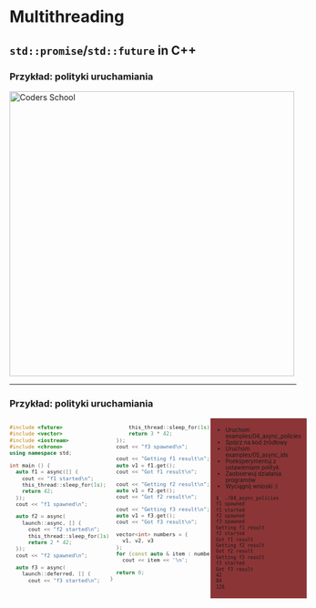 <!-- .slide: data-background="#111111" -->

# Multithreading

## `std::promise`/`std::future` in C++

### Przykład: polityki uruchamiania

<a href="https://coders.school">
    <img width="500" data-src="../coders_school_logo.png" alt="Coders School" class="plain">
</a>

___

### Przykład: polityki uruchamiania

<div style="display: flex;">

<div style="width: 70%; font-size: .9em;">

<div style="display: flex;">

<div style="width: 50%; font-size: .85em;">

```c++
#include <future>
#include <vector>
#include <iostream>
#include <chrono>
using namespace std;

int main () {
  auto f1 = async([] {
    cout << "f1 started\n";
    this_thread::sleep_for(1s);
    return 42;
  });
  cout << "f1 spawned\n";

  auto f2 = async(
    launch::async, [] {
      cout << "f2 started\n";
      this_thread::sleep_for(1s);
      return 2 * 42;
  });
  cout << "f2 spawned\n";

  auto f3 = async(
    launch::deferred, [] {
      cout << "f3 started\n";
```

</div>

<div style="width: 50%; font-size: .85em;">

```c++
      this_thread::sleep_for(1s);
      return 3 * 42;
  });
  cout << "f3 spawned\n";

  cout << "Getting f1 result\n";
  auto v1 = f1.get();
  cout << "Got f1 result\n";

  cout << "Getting f2 result\n";
  auto v1 = f2.get();
  cout << "Got f2 result\n";

  cout << "Getting f3 result\n";
  auto v1 = f3.get();
  cout << "Got f3 result\n";

  vector<int> numbers = {
    v1, v2, v3
  };
  for (const auto & item : numbers)
    cout << item << '\n';

  return 0;
}
```

</div>

</div>
<!-- .element: class="fragment fade-in" -->
</div>

<div style="width: 30%; background-color: #8B3536; padding: 5px 10px; font-size: .7em;">

* <!-- .element: class="fragment fade-in" --> Uruchom examples/04_async_policies
* <!-- .element: class="fragment fade-in" --> Spójrz na kod źródłowy
* <!-- .element: class="fragment fade-in" --> Uruchom examples/05_async_ids
* <!-- .element: class="fragment fade-in" --> Poeksperymentuj z ustawieniami polityk
* <!-- .element: class="fragment fade-in" --> Zaobserwuj działania programów
* <!-- .element: class="fragment fade-in" --> Wyciągnij wnioski :)

```bash
$> ./04_async_policies
f1 spawned
f1 started
f2 spawned
f3 spawned
Getting f1 result
f2 started
Got f1 result
Getting f2 result
Got f2 result
Getting f3 result
f3 started
Got f3 result
42
84
126
```
<!-- .element: class="fragment fade-in" style="font-size: 0.6em;" -->
</div> <!-- .element: class="fragment fade-in" -->

<div>